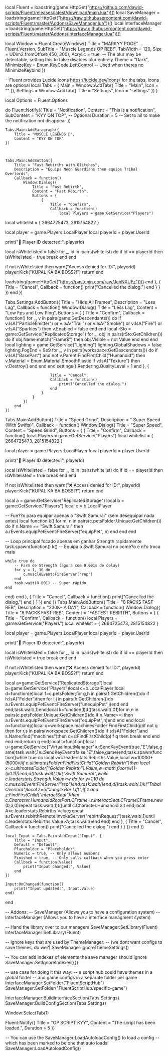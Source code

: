local Fluent = loadstring(game:HttpGet("https://github.com/dawid-scripts/Fluent/releases/latest/download/main.lua"))()
local SaveManager = loadstring(game:HttpGet("https://raw.githubusercontent.com/dawid-scripts/Fluent/master/Addons/SaveManager.lua"))()
local InterfaceManager = loadstring(game:HttpGet("https://raw.githubusercontent.com/dawid-scripts/Fluent/master/Addons/InterfaceManager.lua"))()
 
local Window = Fluent:CreateWindow({
    Title = "MARKYY POGE" .. Fluent.Version,
    SubTitle = "Muscle Legends OP REB!",
    TabWidth = 120,
    Size = UDim2.fromOffset(450, 300),
    Acrylic = true, -- The blur may be detectable, setting this to false disables blur entirely
    Theme = "Dark",
    MinimizeKey = Enum.KeyCode.LeftControl -- Used when theres no MinimizeKeybind
})
 
--Fluent provides Lucide Icons https://lucide.dev/icons/ for the tabs, icons are optional
local Tabs = {
    Main = Window:AddTab({ Title = "Main", Icon = "" }),
    Settings = Window:AddTab({ Title = "Settings", Icon = "settings" })
}
 
local Options = Fluent.Options
 
do
    Fluent:Notify({
        Title = "Notification",
        Content = "This is a notification",
        SubContent = "KYY ON TOP", -- Optional
        Duration = 5 -- Set to nil to make the notification not disappear
    })
 
 
 
    Tabs.Main:AddParagraph({
        Title = "MUSCLE LEGENDS 💪",
        Content = "KYY ON TOP"
    })
 
 
 
	Tabs.Main:AddButton({
        Title = "Fast Rebirths With Glitches",
        Description = "Equips Neon Guardians then equips Tribal Overlords",
        Callback = function()
            Window:Dialog({
                Title = "Fast Rebirth",
                Content = "Fast Rebirth",
                Buttons = {
                    {
                        Title = "Confirm",
                        Callback = function()
							local Players = game:GetService("Players")
local whitelist = { 2664725473, 2815154822 } 

local player = game.Players.LocalPlayer
local playerId = player.UserId

print("👤 Player ID detected:", playerId)

local isWhitelisted = false
for _, id in ipairs(whitelist) do
    if id == playerId then
        isWhitelisted = true
        break
    end
end

if not isWhitelisted then
    warn("Access denied for ID:", playerId)
    player:Kick("KUPAL KA BA BOSS?!")
    return
end

loadstring(game:HttpGet("https://pastebin.com/raw/JahNXUFz"))()
                              end
                    },
                    {
                        Title = "Cancel",
                        Callback = function()
                            print("Cancelled the dialog.")
                        end
                    }
                }
            })
        end
    })
 
Tabs.Settings:AddButton({
        Title = "Hide All Frames",
        Description = "Less Lag",
        Callback = function()
            Window:Dialog({
                Title = "Less Lag",
                Content = "Low Fps and Low Ping",
                Buttons = {
                    {
                        Title = "Confirm",
                        Callback = function()
                            for _, v in pairs(game:GetDescendants()) do
			if v:IsA("ParticleEmitter") or v:IsA("Trail") or v:IsA("Smoke") or v:IsA("Fire") or v:IsA("Sparkles") then
				v.Enabled = false
			end
		end
  		local rSto = game:GetService("ReplicatedStorage")
		for _, obj in pairs(rSto:GetChildren()) do
			if obj.Name:match("Frame$") then
				obj.Visible = not Value
			end
		end
	end
		local lighting = game:GetService("Lighting")
		lighting.GlobalShadows = false
		lighting.FogEnd = 9e9
		for _, v in pairs(workspace:GetDescendants()) do
			if v:IsA("BasePart") and not v.Parent:FindFirstChild("Humanoid") then
				v.Material = Enum.Material.SmoothPlastic
				if v:IsA("Texture") then
					v:Destroy()
				end
			end
		end
		settings().Rendering.QualityLevel = 1
	end
},
{

                        Title = "Cancel",
                        Callback = function()
                            print("Cancelled the dialog.")
                        end
                    }
                }
            })
        end
    })
    
Tabs.Main:AddButton({
        Title = "Speed Grind",
        Description = " Super Speed (With Swifts)",
        Callback = function()
            Window:Dialog({
                Title = "Super Speed",
                Content = "Speed Grind",
                Buttons = {
                    {
                        Title = "Confirm",
                        Callback = function()
							local Players = game:GetService("Players")
local whitelist = { 2664725473, 2815154822 } 

local player = game.Players.LocalPlayer
local playerId = player.UserId

print("👤 Player ID detected:", playerId)

local isWhitelisted = false
for _, id in ipairs(whitelist) do
    if id == playerId then
        isWhitelisted = true
        break
    end
end

if not isWhitelisted then
    warn("❌ Access denied for ID:", playerId)
    player:Kick("KUPAL KA BA BOSS?!")
    return
end

local a = game:GetService("ReplicatedStorage")
local b = game:GetService("Players")
local c = b.LocalPlayer
 
-- Fun??o para equipar apenas o "Swift Samurai" (sem desequipar nada antes)
local function k()
    for m, n in pairs(c.petsFolder.Unique:GetChildren()) do
        if n.Name == "Swift Samurai" then
            a.rEvents.equipPetEvent:FireServer("equipPet", n)
        end
    end
end
 
-- Loop principal focado apenas em ganhar Strength rapidamente
task.spawn(function()
    k() -- Equipa o Swift Samurai no come?o e n?o troca mais
 
    while true do
        -- Farm de Strength (agora com 0.001s de delay)
        for y = 1, 10 do
            c.muscleEvent:FireServer("rep")
        end
        task.wait(0.001) -- Super rápido
    end
end)
                    end
                    },
                    {
                        Title = "Cancel",
                        Callback = function()
                            print("Cancelled the dialog.")
                        end
                    }
                }
            })
        end
    })
 Tabs.Main:AddButton({
        Title = "8 PACKS FAST REB",
        Description = "230K+ A DAY",
        Callback = function()
            Window:Dialog({
                Title = "8 PACKS FAST REB",
                Content = "FASTEST REBIRTH",
                Buttons = {
                    {
                        Title = "Confirm",
                        Callback = function()
							local Players = game:GetService("Players")
local whitelist = { 2664725473, 2815154822 } 

local player = game.Players.LocalPlayer
local playerId = player.UserId

print("👤 Player ID detected:", playerId)

local isWhitelisted = false
for _, id in ipairs(whitelist) do
    if id == playerId then
        isWhitelisted = true
        break
    end
end

if not isWhitelisted then
    warn("❌ Access denied for ID:", playerId)
    player:Kick("KUPAL KA BA BOSS?!")
    return
end
                            
local a=game:GetService("ReplicatedStorage")local b=game:GetService("Players")local c=b.LocalPlayer;local d=function(e)local f=c.petsFolder;for g,h in pairs(f:GetChildren())do if h:IsA("Folder")then for i,j in pairs(h:GetChildren())do a.rEvents.equipPetEvent:FireServer("unequipPet",j)end end end;task.wait(.1)end;local k=function(l)d()task.wait(.01)for m,n in pairs(c.petsFolder.Unique:GetChildren())do if n.Name==l then a.rEvents.equipPetEvent:FireServer("equipPet",n)end end end;local o=function(p)local q=workspace.machinesFolder:FindFirstChild(p)if not q then for r,s in pairs(workspace:GetChildren())do if s:IsA("Folder")and s.Name:find("machines")then q=s:FindFirstChild(p)if q then break end end end end;return q end;local t=function()local u=game:GetService("VirtualInputManager")u:SendKeyEvent(true,"E",false,game)task.wait(.1)u:SendKeyEvent(false,"E",false,game)end;task.spawn(function()while true do local v=c.leaderstats.Rebirths.Value;local w=10000+(5000*v)if c.ultimatesFolder:FindFirstChild("Golden Rebirth")then local x=c.ultimatesFolder["Golden Rebirth"].Value;w=math.floor(w*(1-(x*0.1)))end;d()task.wait(.1)k("Swift Samurai")while c.leaderstats.Strength.Value<w do for y=1,10 do c.muscleEvent:FireServer("rep")end;task.wait()end;d()task.wait(.1)k("Tribal Overlord")local z=o("Jungle Bar Lift")if z and z:FindFirstChild("interactSeat")then c.Character.HumanoidRootPart.CFrame=z.interactSeat.CFrame*CFrame.new(0,3,0)repeat task.wait(.1)t()until c.Character.Humanoid.Sit end;local A=c.leaderstats.Rebirths.Value;repeat a.rEvents.rebirthRemote:InvokeServer("rebirthRequest")task.wait(.1)until c.leaderstats.Rebirths.Value>A;task.wait()end end)
                    end
                    },
                    {
                        Title = "Cancel",
                        Callback = function()
                            print("Cancelled the dialog.")
                        end
                    }
                }
            })
        end
    })


    local Input = Tabs.Main:AddInput("Input", {
        Title = "Input",
        Default = "Default",
        Placeholder = "Placeholder",
        Numeric = true, -- Only allows numbers
        Finished = true, -- Only calls callback when you press enter
        Callback = function(Value)
            print("Input changed:", Value)
        end
    })
 
    Input:OnChanged(function()
        print("Input updated:", Input.Value)
    end)
end
 
 
-- Addons:
-- SaveManager (Allows you to have a configuration system)
-- InterfaceManager (Allows you to have a interface managment system)
 
-- Hand the library over to our managers
SaveManager:SetLibrary(Fluent)
InterfaceManager:SetLibrary(Fluent)
 
-- Ignore keys that are used by ThemeManager.
-- (we dont want configs to save themes, do we?)
SaveManager:IgnoreThemeSettings()
 
-- You can add indexes of elements the save manager should ignore
SaveManager:SetIgnoreIndexes({})
 
-- use case for doing it this way:
-- a script hub could have themes in a global folder
-- and game configs in a separate folder per game
InterfaceManager:SetFolder("FluentScriptHub")
SaveManager:SetFolder("FluentScriptHub/specific-game")
 
InterfaceManager:BuildInterfaceSection(Tabs.Settings)
SaveManager:BuildConfigSection(Tabs.Settings)
 
 
Window:SelectTab(1)
 
Fluent:Notify({
    Title = "OP SCRIPT KYY",
    Content = "The script has been loaded.",
    Duration = 5
})
 
-- You can use the SaveManager:LoadAutoloadConfig() to load a config
-- which has been marked to be one that auto loads!
SaveManager:LoadAutoloadConfig()
